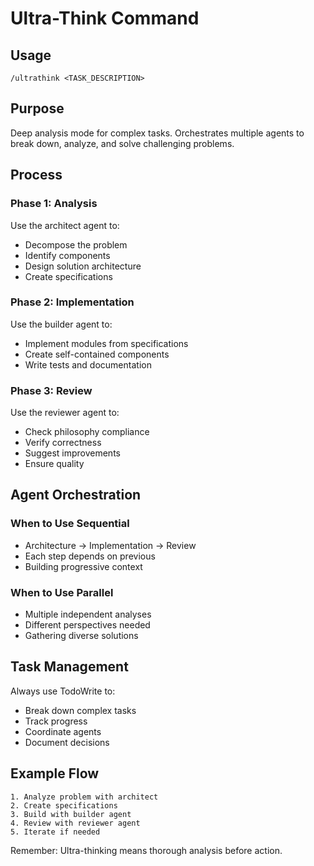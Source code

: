 # Ultra-Think Command

## Usage
`/ultrathink <TASK_DESCRIPTION>`

## Purpose
Deep analysis mode for complex tasks. Orchestrates multiple agents to break down, analyze, and solve challenging problems.

## Process

### Phase 1: Analysis
Use the architect agent to:
- Decompose the problem
- Identify components
- Design solution architecture
- Create specifications

### Phase 2: Implementation
Use the builder agent to:
- Implement modules from specifications
- Create self-contained components
- Write tests and documentation

### Phase 3: Review
Use the reviewer agent to:
- Check philosophy compliance
- Verify correctness
- Suggest improvements
- Ensure quality

## Agent Orchestration

### When to Use Sequential
- Architecture → Implementation → Review
- Each step depends on previous
- Building progressive context

### When to Use Parallel
- Multiple independent analyses
- Different perspectives needed
- Gathering diverse solutions

## Task Management
Always use TodoWrite to:
- Break down complex tasks
- Track progress
- Coordinate agents
- Document decisions

## Example Flow
```
1. Analyze problem with architect
2. Create specifications
3. Build with builder agent
4. Review with reviewer agent
5. Iterate if needed
```

Remember: Ultra-thinking means thorough analysis before action.